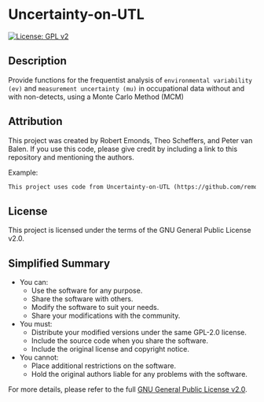 # Uncertainty-on-UTL

[![License: GPL v2](https://img.shields.io/badge/License-GPL%20v2-blue.svg)](https://www.gnu.org/licenses/old-licenses/gpl-2.0.html)

## Description

Provide functions for the frequentist analysis of `environmental variability (ev)` and `measurement uncertainty (mu)` in occupational data without and with non-detects, using a Monte Carlo Method (MCM)

## Attribution

This project was created by Robert Emonds, Theo Scheffers, and Peter van Balen. If you use this code, please give credit by including a link to this repository and mentioning the authors.

Example:
```markdown
This project uses code from Uncertainty-on-UTL (https://github.com/remonds/Uncertainty-on-UTL) by Robert Emonds, Theo Scheffers, and Peter van Balen.
```

## License
This project is licensed under the terms of the GNU General Public License v2.0.

## Simplified Summary
- You can:
  - Use the software for any purpose.
  - Share the software with others.
  - Modify the software to suit your needs.
  - Share your modifications with the community.
- You must:
  - Distribute your modified versions under the same GPL-2.0 license.
  - Include the source code when you share the software.
  - Include the original license and copyright notice.
- You cannot:
  - Place additional restrictions on the software.
  - Hold the original authors liable for any problems with the software.

For more details, please refer to the full [GNU General Public License v2.0](https://www.gnu.org/licenses/old-licenses/gpl-2.0.html).
